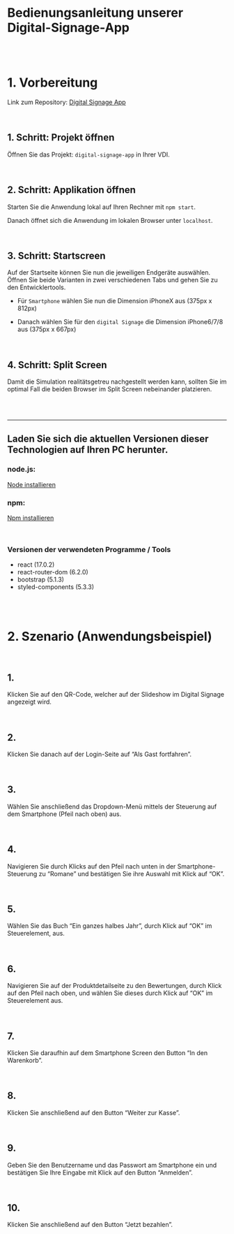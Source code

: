 # Bedienungsanleitung unserer Digital-Signage-App

<br> <br>

# 1. Vorbereitung

Link zum Repository: [Digital Signage App](https://github.com/fabiangeitner/digitalSignage.git)

<br>

## 1. Schritt: Projekt öffnen

Öffnen Sie das Projekt: `digital-signage-app` in Ihrer VDI.

<br>

## 2. Schritt: Applikation öffnen

Starten Sie die Anwendung lokal auf Ihren Rechner mit `npm start`.

Danach öffnet sich die Anwendung im lokalen Browser unter `localhost`.

<br>

## 3. Schritt: Startscreen

Auf der Startseite können Sie nun die jeweiligen Endgeräte auswählen. Öffnen Sie beide Varianten in zwei verschiedenen Tabs und gehen Sie zu den Entwicklertools.

- Für `Smartphone` wählen Sie nun die Dimension iPhoneX aus
  (375px x 812px)

- Danach wählen Sie für den `digital Signage` die Dimension iPhone6/7/8 aus (375px x 667px)

<br>

## 4. Schritt: Split Screen

Damit die Simulation realitätsgetreu nachgestellt werden kann, sollten Sie im optimal Fall die beiden Browser im Split Screen nebeinander platzieren.

<br> <br>

<hr>

## Laden Sie sich die aktuellen Versionen dieser Technologien auf Ihren PC herunter.

### node.js:

[Node installieren](https://nodejs.org/en/)

### npm:

[Npm installieren](https://docs.npmjs.com/cli/v8/commands/npm-install)

<br>

### Versionen der verwendeten Programme / Tools

- react (17.0.2)
- react-router-dom (6.2.0)
- bootstrap (5.1.3)
- styled-components (5.3.3)

<br> <br>

# 2. Szenario (Anwendungsbeispiel)

<br>

## 1.

Klicken Sie auf den QR-Code, welcher auf der Slideshow im Digital Signage angezeigt wird.

<br>

## 2.

Klicken Sie danach auf der Login-Seite auf “Als Gast fortfahren”.

<br>

## 3.

Wählen Sie anschließend das Dropdown-Menü mittels der Steuerung auf dem Smartphone (Pfeil nach oben) aus.

<br>

## 4.

Navigieren Sie durch Klicks auf den Pfeil nach unten in der Smartphone-Steuerung zu “Romane” und bestätigen Sie ihre Auswahl mit Klick auf “OK”.

<br>

## 5.

Wählen Sie das Buch “Ein ganzes halbes Jahr”, durch Klick auf “OK” im Steuerelement, aus.

<br>

## 6.

Navigieren Sie auf der Produktdetailseite zu den Bewertungen, durch Klick auf den Pfeil nach oben, und wählen Sie dieses durch Klick auf “OK” im Steuerelement aus.

<br>

## 7.

Klicken Sie daraufhin auf dem Smartphone Screen den Button “In den Warenkorb”.

<br>

## 8.

Klicken Sie anschließend auf den Button “Weiter zur Kasse”.

<br>

## 9.

Geben Sie den Benutzername und das Passwort am Smartphone ein und bestätigen Sie Ihre Eingabe mit Klick auf den Button “Anmelden”.

<br>

## 10.

Klicken Sie anschließend auf den Button “Jetzt bezahlen”.
